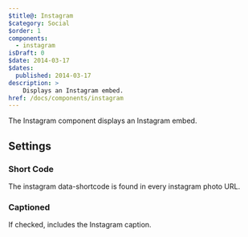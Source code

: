 ```yaml
---
$title@: Instagram
$category: Social
$order: 1
components:
  - instagram
isDraft: 0
$date: 2014-03-17
$dates:
  published: 2014-03-17
description: >
    Displays an Instagram embed.
href: /docs/components/instagram
---
```

<p>The Instagram component displays an Instagram embed.</p>
<amp-instagram data-shortcode="1totVhIFXl"
  width="1"
  height="1"
  layout="responsive">
</amp-instagram>
<h2 class="mt4 mb4">Settings</h2>
<h3 class="mb3 mt3">Short Code</h3>
The instagram data-shortcode is found in every instagram photo URL.
<h3 class="mb3 mt3">Captioned</h3>
If checked, includes the Instagram caption.
